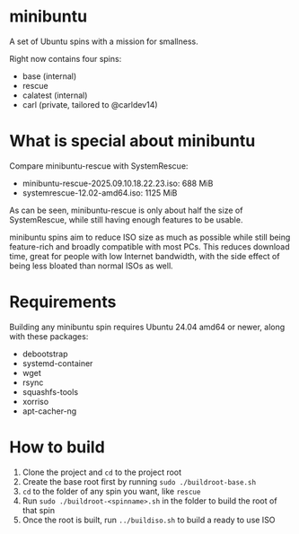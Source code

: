 # minibuntu
 A set of Ubuntu spins with a mission for smallness.

Right now contains four spins:
- base (internal)
- rescue
- calatest (internal)
- carl (private, tailored to @carldev14)

# What is special about minibuntu
Compare minibuntu-rescue with SystemRescue:
- minibuntu-rescue-2025.09.10.18.22.23.iso: 688 MiB
- systemrescue-12.02-amd64.iso: 1125 MiB

As can be seen, minibuntu-rescue is only about half the size of
SystemRescue, while still having enough features to be usable.

minibuntu spins aim to reduce ISO size as much as possible while still
being feature-rich and broadly compatible with most PCs. This reduces
download time, great for people with low Internet bandwidth, with the
side effect of being less bloated than normal ISOs as well.

# Requirements
Building any minibuntu spin requires Ubuntu 24.04 amd64 or newer,
along with these packages:
- debootstrap
- systemd-container
- wget
- rsync
- squashfs-tools
- xorriso
- apt-cacher-ng

# How to build
1. Clone the project and `cd` to the project root
2. Create the base root first by running
`sudo ./buildroot-base.sh`
3. `cd` to the folder of any spin you want, like `rescue`
4. Run `sudo ./buildroot-<spinname>.sh` in the folder to build the root of
that spin
5. Once the root is built, run `../buildiso.sh` to build a ready to use ISO